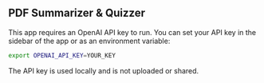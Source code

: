 ## PDF Summarizer & Quizzer

This app requires an OpenAI API key to run. You can set your API key in the sidebar of the app or as an environment variable:

```bash
export OPENAI_API_KEY=YOUR_KEY
```

The API key is used locally and is not uploaded or shared.
